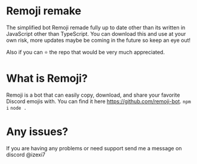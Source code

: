 # Remoji remake
The simplified bot Remoji remade fully up to date other than its written in JavaScript other than TypeScript. You can download this and use at your own risk, more updates maybe be coming in the future so keep an eye out!

Also if you can ⭐ the repo that would be very much appreciated.
# What is Remoji?
Remoji is a bot that can easily copy, download, and share your favorite Discord emojis with. You can find it here https://github.com/remoji-bot.
```npm i```
```node .```
# Any issues?
If you are having any problems or need support send me a message on discord @izexi7

